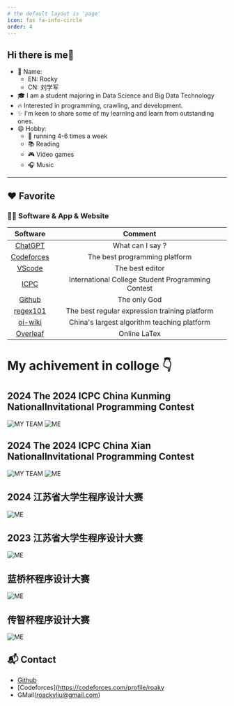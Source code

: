 ```yaml
---
# the default layout is 'page'
icon: fas fa-info-circle
order: 4
---
```


## Hi there is me👋
- 🌈 Name:
   -  EN: Rocky
   -  CN: 刘学军
- 🎓 I am a student majoring in Data Science and Big Data Technology
- 🔥 Interested in programming, crawling, and development.
- ✨ I'm keen to share some of my learning and learn from outstanding ones.
- 😄 Hobby:
  - 💪 running 4-6 times a week
  - 📚 Reading 
  - 🎮 Video games
  - 🎧 Music 

---
## ❤️ Favorite

### 🧑‍💻 Software & App & Website

|                  Software                   |                  Comment                   |
| :-----------------------------------------: | :----------------------------------------: |
|       [ChatGPT](https://openai.com/)        |              What can I say ?              |
|      [Codeforces](https://codeforces.com/)       |     The best programming platform     |
|  [VScode](https://code.visualstudio.com/)   |              The best editor               |
|      [ICPC](https://icpc.global/)       |    International College Student Programming Contest    |
|      [Github](https://obsidian.md/)       |          The only God          |
|      [regex101](https://regex101.com/)      |     The best regular expression training platform     |
|    [oi-wiki](https://oi-wiki.org/contest/resources/)    |        China's largest algorithm teaching platform         |
|    [Overleaf](https://www.overleaf.com/)    |                Online LaTex                |

# My achivement in colloge 👇

## 2024 The 2024 ICPC China Kunming NationalInvitational Programming Contest
![MY TEAM](img\about\km-team.png)
![ME](img\about\km-person.png)

## 2024 The 2024 ICPC China Xian NationalInvitational Programming Contest
![MY TEAM](img\about\xa-team.png)
![ME](img\about\xa-person.png)

## 2024 江苏省大学生程序设计大赛
![ME](img\about\2024jscpc.png)

## 2023 江苏省大学生程序设计大赛
![ME](img\about\2023jscpc.png)

## 蓝桥杯程序设计大赛
![ME](img\about\15lqb.jpg)

## 传智杯程序设计大赛
![ME](img\about\czb.jpg)

## 📬 Contact
- [Github](https://github.com/rocky-lxj)
- [Codeforces](https://codeforces.com/profile/roaky
- GMail(roackyliu@gmail.com)

